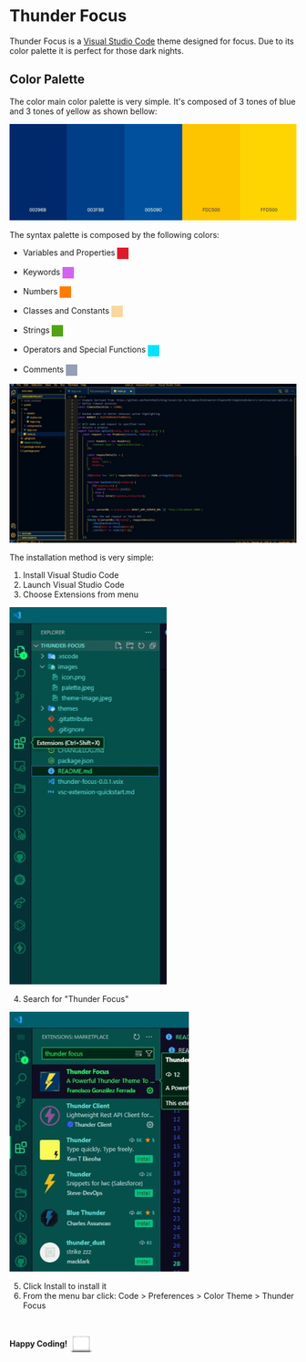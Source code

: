 # Thunder Focus

Thunder Focus is a [Visual Studio Code](https://code.visualstudio.com) theme designed for focus. Due to its color palette it is perfect for those dark nights.

## Color Palette

The color main color palette is very simple. It's composed of 3 tones of blue and 3 tones of yellow as shown bellow:

![Color Palette](./thunder-focus/images/palette.jpeg)

The syntax palette is composed by the following colors:

* Variables and Properties <img align="center" src="./thunder-focus/images/red.png" width="20px" height="20px" alt="Color Red">

* Keywords <img align="center" src="./thunder-focus/images/violet.png" width="20px" height="20px" alt="Color Violet">

* Numbers <img align="center" src="./thunder-focus/images/orange.png" width="20px" height="20px" alt="Color Orange">

* Classes and Constants <img align="center" src="./thunder-focus/images/creme.png" width="20px" height="20px" alt="Color Creme">

* Strings <img align="center" src="./thunder-focus/images/green.png" width="20px" height="20px" alt="Color Green">

* Operators and Special Functions <img align="center" src="./thunder-focus/images/sky-blue.png" width="20px" height="20px" alt="Color Sky Blue">

* Comments <img align="center" src="./thunder-focus/images/grey.png" width="20px" height="20px" alt="Color Grey">

![Theme Image](./thunder-focus/images/theme-image.jpeg)

The installation method is very simple:

1. Install Visual Studio Code
2. Launch Visual Studio Code
3. Choose Extensions from menu

![Extensions](./thunder-focus/images/extensions.jpeg)

4. Search for "Thunder Focus"

![Market Place](./thunder-focus/images/marketplace.jpeg)

5. Click Install to install it
6. From the menu bar click: Code > Preferences > Color Theme > Thunder Focus

<br />

**Happy Coding!** <img src="./thunder-focus/images/white-laptop.png" alt="White Laptop" width="40px" height="30px" align="center">
